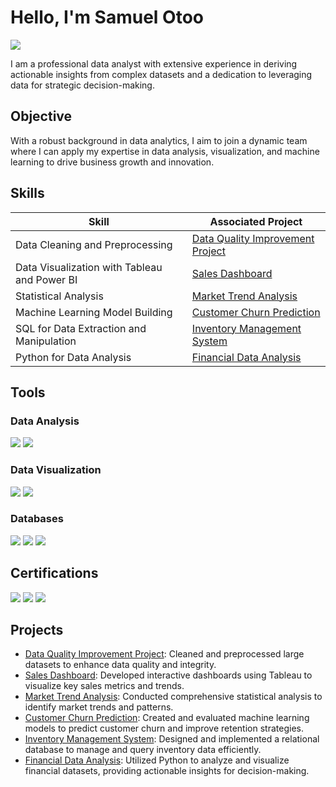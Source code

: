 # Hello, I'm Samuel Otoo
<a href="https://linkedin.com"><img src="https://img.shields.io/badge/-LinkedIn-0072b1?&style=for-the-badge&logo=linkedin&logoColor=white" /></a>

I am a professional data analyst with extensive experience in deriving actionable insights from complex datasets and a dedication to leveraging data for strategic decision-making.

## Objective

With a robust background in data analytics, I aim to join a dynamic team where I can apply my expertise in data analysis, visualization, and machine learning to drive business growth and innovation.

## Skills

| Skill                                          | Associated Project         |
|------------------------------------------------|----------------------------|
| Data Cleaning and Preprocessing                | <a href="https://example.com">Data Quality Improvement Project</a>|
| Data Visualization with Tableau and Power BI   | <a href="https://example.com">Sales Dashboard</a>|
| Statistical Analysis                           | <a href="https://example.com">Market Trend Analysis</a>|
| Machine Learning Model Building                | <a href="https://example.com">Customer Churn Prediction</a>|
| SQL for Data Extraction and Manipulation       | <a href="https://example.com">Inventory Management System</a>|
| Python for Data Analysis                       | <a href="https://example.com">Financial Data Analysis</a>|

## Tools

### Data Analysis
<div>
    <img src="https://img.shields.io/badge/-Python-3776AB?&style=for-the-badge&logo=Python&logoColor=white" />
    <img src="https://img.shields.io/badge/-R-276DC3?&style=for-the-badge&logo=R&logoColor=white" />
</div>

### Data Visualization
<div>
    <img src="https://img.shields.io/badge/-Tableau-E97627?&style=for-the-badge&logo=Tableau&logoColor=white" />
    <img src="https://img.shields.io/badge/-Power_BI-F2C811?&style=for-the-badge&logo=Power-BI&logoColor=white" />
</div>

### Databases
<div>
    <img src="https://img.shields.io/badge/-MySQL-4479A1?&style=for-the-badge&logo=MySQL&logoColor=white" />
    <img src="https://img.shields.io/badge/-PostgreSQL-336791?&style=for-the-badge&logo=PostgreSQL&logoColor=white" />
    <img src="https://img.shields.io/badge/-SQL_Server-CC2927?&style=for-the-badge&logo=Microsoft-SQL-Server&logoColor=white" />
</div>

## Certifications
<div>
<img src="https://img.shields.io/badge/-Data_Science_with_Python-3776AB?&style=for-the-badge&logo=Coursera&logoColor=white" />
<img src="https://img.shields.io/badge/-Data_Analytics-2962FF?&style=for-the-badge&logo=edX&logoColor=white" />
<img src="https://img.shields.io/badge/-SQL_for_Data_Science-003B57?&style=for-the-badge&logo=Udemy&logoColor=white" />
</div>

## Projects
- <a href="https://example.com">Data Quality Improvement Project</a>: Cleaned and preprocessed large datasets to enhance data quality and integrity.
- <a href="https://example.com">Sales Dashboard</a>: Developed interactive dashboards using Tableau to visualize key sales metrics and trends.
- <a href="https://example.com">Market Trend Analysis</a>: Conducted comprehensive statistical analysis to identify market trends and patterns.
- <a href="https://example.com">Customer Churn Prediction</a>: Created and evaluated machine learning models to predict customer churn and improve retention strategies.
- <a href="https://example.com">Inventory Management System</a>: Designed and implemented a relational database to manage and query inventory data efficiently.
- <a href="https://example.com">Financial Data Analysis</a>: Utilized Python to analyze and visualize financial datasets, providing actionable insights for decision-making.
